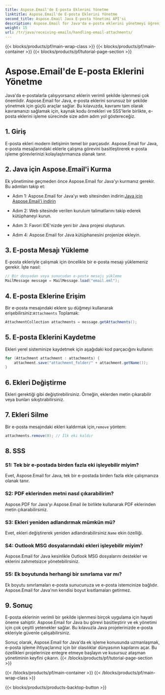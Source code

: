 ```yaml
---
title: Aspose.Email'de E-posta Eklerini Yönetme
linktitle: Aspose.Email'de E-posta Eklerini Yönetme
second_title: Aspose.Email Java E-posta Yönetimi API'si
description: Aspose.Email for Java'da e-posta eklerini yönetmeyi öğrenin. Etkin e-posta eki yönetimi için kaynak kodu ve SSS'leri içeren adım adım kılavuz.
weight: 15
url: /tr/java/receiving-emails/handling-email-attachments/
---
```


{{< blocks/products/pf/main-wrap-class >}}
{{< blocks/products/pf/main-container >}}
{{< blocks/products/pf/tutorial-page-section >}}

# Aspose.Email'de E-posta Eklerini Yönetme


Java'da e-postalarla çalışıyorsanız eklerin verimli şekilde işlenmesi çok önemlidir. Aspose.Email for Java, e-posta eklerini sorunsuz bir şekilde yönetmek için güçlü araçlar sağlar. Bu kılavuzda, kavramı tam olarak kavramanızı sağlamak için, kaynak kodu örnekleri ve SSS'lerle birlikte, e-posta eklerini işleme sürecinde size adım adım yol göstereceğiz.

## 1. Giriş

E-posta ekleri modern iletişimin temel bir parçasıdır. Aspose.Email for Java, e-posta mesajlarındaki eklerle çalışma görevini basitleştirerek e-posta işleme görevlerinizi kolaylaştırmanıza olanak tanır.

## 2. Java için Aspose.Email'i Kurma

Ek yönetimine geçmeden önce Aspose.Email for Java'yı kurmanız gerekir. Bu adımları takip et:

-  Adım 1: Aspose.Email for Java'yı web sitesinden indirin:[Java için Aspose.Email'i indirin](https://releases.aspose.com/email/java/)

- Adım 2: Web sitesinde verilen kurulum talimatlarını takip ederek kütüphaneyi kurun.

- Adım 3: Favori IDE'nizde yeni bir Java projesi oluşturun.

- Adım 4: Aspose.Email for Java kütüphanesini projenize ekleyin.

## 3. E-posta Mesajı Yükleme

E-posta ekleriyle çalışmak için öncelikle bir e-posta mesajı yüklemeniz gerekir. İşte nasıl:

```java
// Bir dosyadan veya sunucudan e-posta mesajı yükleme
MailMessage message = MailMessage.load("email.eml");
```

## 4. E-posta Eklerine Erişim

 Bir e-posta mesajındaki eklere şu düğmeyi kullanarak erişebilirsiniz:`Attachments` Toplamak:

```java
AttachmentCollection attachments = message.getAttachments();
```

## 5. E-posta Eklerini Kaydetme

Ekleri yerel sisteminize kaydetmek için aşağıdaki kod parçacığını kullanın:

```java
for (Attachment attachment : attachments) {
    attachment.save("attachment_folder/" + attachment.getName());
}
```

## 6. Ekleri Değiştirme

Ekleri gerektiği gibi değiştirebilirsiniz. Örneğin, eklerden metin çıkarabilir veya bunları sıkıştırabilirsiniz.

## 7. Ekleri Silme

 Bir e-posta mesajındaki ekleri kaldırmak için,`remove` yöntem:

```java
attachments.remove(0); // İlk eki kaldır
```

## 8. SSS

### S1: Tek bir e-postada birden fazla eki işleyebilir miyim?

Evet, Aspose.Email for Java, tek bir e-postada birden fazla ekle çalışmanıza olanak tanır.

### S2: PDF eklerinden metni nasıl çıkarabilirim?

Aspose.PDF for Java'yı Aspose.Email ile birlikte kullanarak PDF eklerinden metin çıkarabilirsiniz.

### S3: Ekleri yeniden adlandırmak mümkün mü?

 Evet, ekleri değiştirerek yeniden adlandırabilirsiniz.`Name` ekin özelliği.

### S4: Outlook MSG dosyalarındaki ekleri işleyebilir miyim?

Aspose.Email for Java kesinlikle Outlook MSG dosyalarını destekler ve eklerini zahmetsizce yönetebilirsiniz.

### S5: Ek boyutunda herhangi bir sınırlama var mı?

Ek boyutu sınırlamaları e-posta sunucunuza ve e-posta istemcinize bağlıdır. Aspose.Email for Java'nın kendisi boyut kısıtlamaları getirmez.

## 9. Sonuç

E-posta eklerinin verimli bir şekilde işlenmesi birçok uygulama için hayati öneme sahiptir. Aspose.Email for Java bu görevi basitleştirir ve ek yönetimi için çok çeşitli yetenekler sağlar. Bu kılavuzla Java projelerinizde e-posta ekleriyle güvenle çalışabilirsiniz.

Sonuç olarak, Aspose.Email for Java'da ek işleme konusunda uzmanlaşmak, e-posta işleme ihtiyaçlarınız için bir olasılıklar dünyasının kapılarını açar. Bu özellikleri projelerinize entegre etmeye başlayın ve kusursuz ataşman yönetiminin keyfini çıkarın.
{{< /blocks/products/pf/tutorial-page-section >}}

{{< /blocks/products/pf/main-container >}}
{{< /blocks/products/pf/main-wrap-class >}}

{{< blocks/products/products-backtop-button >}}

